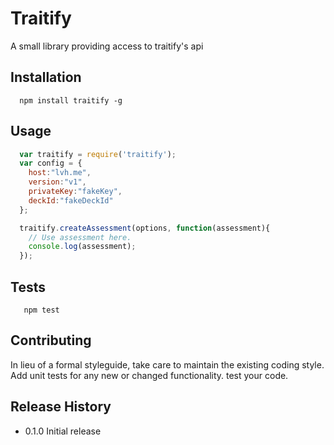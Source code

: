 Traitify
=========

A small library providing access to traitify's api

## Installation

```shell
  npm install traitify -g
```

## Usage

```js
  var traitify = require('traitify');
  var config = {
  	host:"lvh.me",
  	version:"v1",
  	privateKey:"fakeKey",
    deckId:"fakeDeckId"
  };

  traitify.createAssessment(options, function(assessment){
  	// Use assessment here.
  	console.log(assessment);
  });

```

## Tests

```shell
   npm test
```

## Contributing

In lieu of a formal styleguide, take care to maintain the existing coding style.
Add unit tests for any new or changed functionality. test your code.

## Release History

* 0.1.0 Initial release
